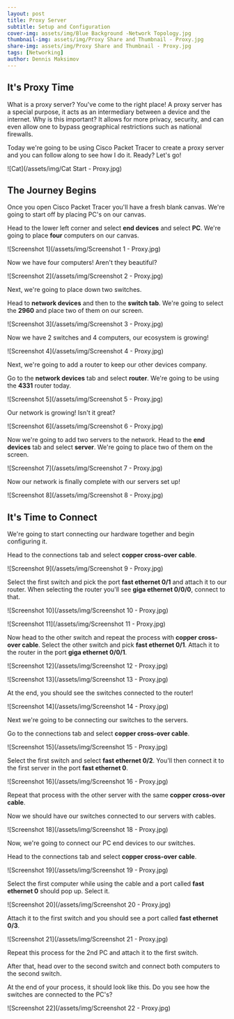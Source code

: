 ```yaml
---
layout: post
title: Proxy Server
subtitle: Setup and Configuration
cover-img: assets/img/Blue Background -Network Topology.jpg
thumbnail-img: assets/img/Proxy Share and Thumbnail - Proxy.jpg
share-img: assets/img/Proxy Share and Thumbnail - Proxy.jpg
tags: [Networking]
author: Dennis Maksimov
---
```


## It's Proxy Time

What is a proxy server? You've come to the right place! A proxy server has a special purpose, it acts as an intermediary between a device and the internet. Why is this important? It allows for more privacy, security, and can even allow one to bypass geographical restrictions such as national firewalls.

Today we're going to be using Cisco Packet Tracer to create a proxy server and you can follow along to see how I do it. Ready? Let's go!

![Cat](/assets/img/Cat Start - Proxy.jpg)

## The Journey Begins

Once you open Cisco Packet Tracer you'll have a fresh blank canvas. We're going to start off by placing PC's on our canvas.

Head to the lower left corner and select **end devices** and select **PC**. We're going to place **four** computers on our canvas.

![Screenshot 1](/assets/img/Screenshot 1 - Proxy.jpg)

Now we have four computers! Aren't they beautiful?

![Screenshot 2](/assets/img/Screenshot 2 - Proxy.jpg)

Next, we're going to place down two switches.

Head to **network devices** and then to the **switch tab**. We're going to select the **2960** and place two of them on our screen.

![Screenshot 3](/assets/img/Screenshot 3 - Proxy.jpg)

Now we have 2 switches and 4 computers, our ecosystem is growing!

![Screenshot 4](/assets/img/Screenshot 4 - Proxy.jpg)

Next, we're going to add a router to keep our other devices company.

Go to the **network devices** tab and select **router**. We're going to be using the **4331** router today.

![Screenshot 5](/assets/img/Screenshot 5 - Proxy.jpg)

Our network is growing! Isn't it great?

![Screenshot 6](/assets/img/Screenshot 6 - Proxy.jpg)

Now we're going to add two servers to the network. Head to the **end devices** tab and select **server**. We're going to place two of them on the screen.

![Screenshot 7](/assets/img/Screenshot 7 - Proxy.jpg)

Now our network is finally complete with our servers set up!

![Screenshot 8](/assets/img/Screenshot 8 - Proxy.jpg)

## It's Time to Connect

We're going to start connecting our hardware together and begin configuring it.

Head to the connections tab and select **copper cross-over cable**.

![Screenshot 9](/assets/img/Screenshot 9 - Proxy.jpg)

Select the first switch and pick the port **fast ethernet 0/1** and attach it to our router. When selecting the router you'll see **giga ethernet 0/0/0**, connect to that.

![Screenshot 10](/assets/img/Screenshot 10 - Proxy.jpg)

![Screenshot 11](/assets/img/Screenshot 11 - Proxy.jpg)

Now head to the other switch and repeat the process with **copper cross-over cable**. Select the other switch and pick **fast ethernet 0/1**. Attach it to the router in the port **giga ethernet 0/0/1**.

![Screenshot 12](/assets/img/Screenshot 12 - Proxy.jpg)

![Screenshot 13](/assets/img/Screenshot 13 - Proxy.jpg)

At the end, you should see the switches connected to the router!

![Screenshot 14](/assets/img/Screenshot 14 - Proxy.jpg)

Next we're going to be connecting our switches to the servers.

Go to the connections tab and select **copper cross-over cable**.

![Screenshot 15](/assets/img/Screenshot 15 - Proxy.jpg)

Select the first switch and select **fast ethernet 0/2**. You'll then connect it to the first server in the port **fast ethernet 0**.

![Screenshot 16](/assets/img/Screenshot 16 - Proxy.jpg)

Repeat that process with the other server with the same **copper cross-over cable**.

Now we should have our switches connected to our servers with cables.

![Screenshot 18](/assets/img/Screenshot 18 - Proxy.jpg)

Now, we're going to connect our PC end devices to our switches.

Head to the connections tab and select **copper cross-over cable**. 

![Screenshot 19](/assets/img/Screenshot 19 - Proxy.jpg)

Select the first computer while using the cable and a port called **fast ethernet 0** should pop up. Select it.

![Screenshot 20](/assets/img/Screenshot 20 - Proxy.jpg)

Attach it to the first switch and you should see a port called **fast ethernet 0/3**.

![Screenshot 21](/assets/img/Screenshot 21 - Proxy.jpg)

Repeat this process for the 2nd PC and attach it to the first switch.

After that, head over to the second switch and connect both computers to the second switch.

At the end of your process, it should look like this. Do you see how the switches are connected to the PC's? 

![Screenshot 22](/assets/img/Screenshot 22 - Proxy.jpg)








